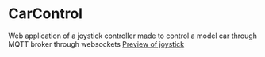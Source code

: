 # CarControl

Web application of a joystick controller made to control a model car through MQTT broker through websockets
[Preview of joystick](https://frosty-albattani-b6fb40.netlify.com/dash.html)
